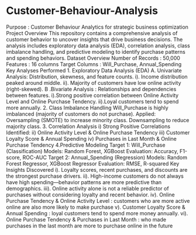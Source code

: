 # Customer-Behaviour-Analysis
Purpose :  Customer Behaviour Analytics for strategic business  optimization
 Project Overview
          This repository contains a comprehensive analysis of customer behavior to uncover insights that drive business decisions. 
          The analysis includes exploratory data analysis (EDA), correlation analysis, class imbalance handling, 
          and predictive modeling to identify purchase patterns and spending behaviors.
  Dataset Overview
         Number of Records : 50,000
         Features : 16 columns
         Target Columns : Will_Purchase, Annual_Spending
 Key Analyses Performed
        1. Exploratory Data Analysis (EDA)
               A. Univariate Analysis: Distribution, skewness, and feature counts.
                            i). Income distribution peaked around middle.
                           ii). Majority of customers have low online activity (right-skewed).
               B .Bivariate Analysis : Relationships and dependencies between features.
                           i).Strong positive correlation between Online Activity Level and Online Purchase Tendency.
                           ii).Loyal customers tend to spend more annually.
        2. Class Imbalance Handling
                           Will_Purchase is highly imbalanced (majority of customers do not purchase).
                   Applied:
                           Oversampling (SMOTE) to increase minority class.
                           Downsampling to reduce majority class.
        3. Correlation Analysis
                           i) Strong Positive Correlations Identified:
                           ii) Online Activity Level & Online Purchase Tendency
                           iii) Customer Loyalty Score & Annual Spending
                           iv) Purchases in Last Month & Online Purchase Tendency
        4.Predictive Modeling
                         Target 1: Will_Purchase (Classification)
                         Models: Random Forest, XGBoost
                         Evaluation: Accuracy, F1-score, ROC-AUC
                         Target 2: Annual_Spending (Regression)
                         Models: Random Forest Regressor, XGBoost Regressor
                         Evaluation: RMSE, R-squared
 Key Insights Discovered
                         i).   Loyalty scores, recent purchases, and discounts are the strongest purchase drivers.
                         ii).  High-income customers do not always have high spending—behavior patterns are more predictive than demographics.
                         iii). Online activity alone is not a reliable predictor of purchases without considering loyalty and recent behavior.
                         iv).  Online Purchase Tendency & Online Activity Level     :    customers who are more active online are also more likely to make purchase
                         v).   Customer Loyalty Score & Annual Spending             :    loyal customers tend to spend more money annually.
                         vi).  Online Purchase Tendency & Purchases in Last Month   :    who made purchases in the last month are more to purchase online in the future
